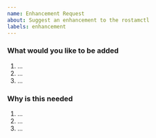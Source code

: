 ```yaml
---
name: Enhancement Request
about: Suggest an enhancement to the rostamctl
labels: enhancement
---
```

### What would you like to be added

1. ...
2. ...
3. ...

### Why is this needed

1. ...
2. ...
3. ...
